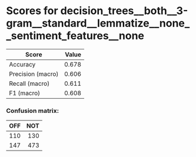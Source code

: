 # Scores for decision_trees__both__3-gram__standard__lemmatize__none__sentiment_features__none
|      Score      |Value|
|-----------------|----:|
|Accuracy         |0.678|
|Precision (macro)|0.606|
|Recall (macro)   |0.611|
|F1 (macro)       |0.608|

### Confusion matrix:
|OFF|NOT|
|--:|--:|
|110|130|
|147|473|

